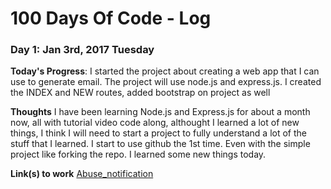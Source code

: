 # 100 Days Of Code - Log

<!-- ##########################################
### Day 0: February 30, 2016 (Example 2)
##### (delete me or comment me out)

**Today's Progress**: Fixed CSS, worked on canvas functionality for the app.

**Thoughts**: I really struggled with CSS, but, overall, I feel like I am slowly getting better at it. Canvas is still new for me, but I managed to figure out some basic functionality.

**Link(s) to work**: [Calculator App](http://www.example.com)
########################################### -->

### Day 1: Jan 3rd, 2017 Tuesday

**Today's Progress**: I started the project about creating a web app that I can use to generate email. The project will use node.js and express.js. I created the INDEX and NEW routes, added bootstrap on project as well

**Thoughts** I have been learning Node.js and Express.js for about a month now, all with tutorial video code along, althought I learned a lot of new things, I think I will need to start a project to fully understand a lot of the stuff that I learned. I start to use github the 1st time. Even with the simple project like forking the repo. I learned some new things today.

**Link(s) to work**
[Abuse_notification](https://github.com/leolee1986/abuse_notification)